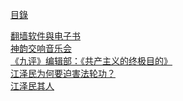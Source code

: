 
<a href="2">目錄</a>

<td><a href='https://github.com/dfchunsring/wer/blob/master/epgh.md'>翻墙软件與电子书</a></td></br>

<td><a href='https://github.com/dfchunsring/drdr/blob/master/dic.md'>神韵交响音乐会</a></td></br>

<td><a href='https://github.com/dfchunsring/yue/blob/master/uty.md'>《九评》编辑部：《共产主义的终极目的》</a></td></br>

<td><a href='https://github.com/dfchunsring/drdr/blob/master/README.md'>江泽民为何要迫害法轮功？</a></td></br>

<td><a href='https://github.com/dfchunsring/wer/blob/master/jzmqr.md'>江泽民其人</a></td></br>

